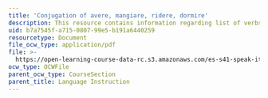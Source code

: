 ```yaml
---
title: 'Conjugation of avere, mangiare, ridere, dormire'
description: This resource contains information regarding list of verbs to conjugate.
uid: b7a7545f-a715-0807-99e5-b191a6440259
resourcetype: Document
file_ocw_type: application/pdf
file: >-
  https://open-learning-course-data-rc.s3.amazonaws.com/es-s41-speak-italian-with-your-mouth-full-spring-2012/b7a7545fa715080799e5b191a6440259_MITES_S41S12_verbConjugati.pdf
ocw_type: OCWFile
parent_ocw_type: CourseSection
parent_title: Language Instruction
---
```

